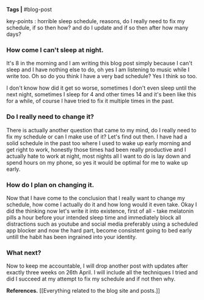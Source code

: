 **Tags |** #blog-post 

key-points : horrible sleep schedule, reasons, do I really need to fix my schedule, if so then how? and do I update and if so then after how many days?

### How come I can't sleep at night.
It's 8 in the morning and I am writing this blog post simply because I can't sleep and I have nothing else to do, oh yes I am listening to music while I write too. Oh so do you think I have a very bad schedule? Yes I think so too.

I don't know how did it get so worse, sometimes I don't even sleep until the next night, sometimes I sleep for 4 and other times 14 and it's been like this for a while, of course I have tried to fix it multiple times in the past. 

### Do I really need to change it?
There is actually another question that came to my mind, do I really need to fix my schedule or can I make use of it? Let's find out then. I have had a solid schedule in the past too where I used to wake up early morning and get right to work, honestly those times had been really productive and I actually hate to work at night, most nights all I want to do is lay down and spend hours on my phone, so yes it would be optimal for me to wake up early.

### How do I plan on changing it.
Now that I have come to the conclusion that I really want to change my schedule, how come I actually do it and how long would it even take. Okay I did the thinking now let's write it into existence, first of all - take melatonin pills a hour before your intended sleep time and immediately block all distractions such as youtube and social media preferably using a scheduled app blocker and now the hard part, become consistent going to bed early untill the habit has been ingrained into your identity.

### What next?
Now to keep me accountable, I will drop another post with updates after exactly three weeks on 26th April. I will include all the techniques I tried and did I succeed at my attempt to fix my schedule and if not then why.


**References.**
[[Everything related to the blog site and posts.]]